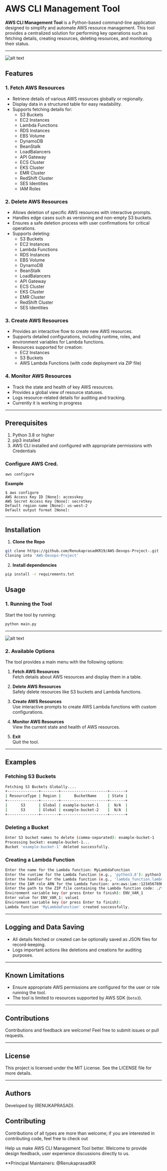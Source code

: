﻿# AWS CLI Management Tool

**AWS CLI Management Tool** is a Python-based command-line application designed to simplify and automate AWS resource management. This tool provides a centralized solution for performing key operations such as fetching details, creating resources, deleting resources, and monitoring their status.

---
![alt text](images/api-aws.png)


## **Features**

### 1. **Fetch AWS Resources**
- Retrieve details of various AWS resources globally or regionally.
- Display data in a structured table for easy readability.
- Supports fetching details for:
  - S3 Buckets
  - EC2 Instances
  - Lambda Functions
  - RDS Instances
  - EBS Volume 
  - DynamoDB 
  - BeanStalk
  - LoadBalancers
  - API Gateway 
  - ECS Cluster
  - EKS Cluster
  - EMR Cluster 
  - RedShift Cluster 
  - SES Identities 
  - IAM Roles 

### 2. **Delete AWS Resources**
- Allows deletion of specific AWS resources with interactive prompts.
- Handles edge cases such as versioning and non-empty S3 buckets.
- Ensures a safe deletion process with user confirmations for critical operations.
- Supports deleting:
  - S3 Buckets
  - EC2 Instances
  - Lambda Functions
  - RDS Instances
  - EBS Volume 
  - DynamoDB 
  - BeanStalk
  - LoadBalancers
  - API Gateway 
  - ECS Cluster
  - EKS Cluster
  - EMR Cluster 
  - RedShift Cluster 
  - SES Identities 

### 3. **Create AWS Resources**
- Provides an interactive flow to create new AWS resources.
- Supports detailed configurations, including runtime, roles, and environment variables for Lambda functions.
- Resources supported for creation:
  - EC2 Instances
  - S3 Buckets 
  - AWS Lambda Functions (with code deployment via ZIP file)

### 4. **Monitor AWS Resources**
- Track the state and health of key AWS resources.
- Provides a global view of resource statuses.
- Logs resource-related details for auditing and tracking.
- Currently it is working in progress
---

## **Prerequisites**
1. Python 3.8 or higher
2. pip3 installed
2. AWS CLI installed and configured with appropriate permissions with Credentials

###  **Configure AWS Cred.**
```
aws configure
```
**Example**
```
$ aws configure
AWS Access Key ID [None]: accesskey
AWS Secret Access Key [None]: secretkey
Default region name [None]: us-west-2
Default output format [None]:
```

---

## Installation 
1. **Clone the Repo**
```bash
git clone https://github.com/RenukaprasadKR19/AWS-Devops-Project-.git
Cloning into 'AWS-Devops-Project'
```
2. **Install dependencies**
```bash
pip install -r requirements.txt 
```

## **Usage**

### **1. Running the Tool**
Start the tool by running:
```bash
python main.py
```
-----
![alt text](images/image.jpg)

### **2. Available Options**
The tool provides a main menu with the following options:

1. **Fetch AWS Resources**  
   Fetch details about AWS resources and display them in a table.

2. **Delete AWS Resources**  
   Safely delete resources like S3 buckets and Lambda functions.

3. **Create AWS Resources**  
   Use interactive prompts to create AWS Lambda functions with custom configurations.

4. **Monitor AWS Resources**  
   View the current state and health of AWS resources.

5. **Exit**  
   Quit the tool.

---

## **Examples**

### Fetching S3 Buckets
```bash
Fetching S3 Buckets Globally....
+--------------+--------+---------------------+-------+
| ResourceType | Region |      BucketName     | State |
+--------------+--------+---------------------+-------+
|      S3      | Global | example-bucket-1    |  N/A  |
|      S3      | Global | example-bucket-2    |  N/A  |
+--------------+--------+---------------------+-------+
```

### Deleting a Bucket
```bash
Enter S3 bucket names to delete (comma-separated): example-bucket-1
Processing bucket: example-bucket-1...
Bucket 'example-bucket-1' deleted successfully.
```

### Creating a Lambda Function
```bash
Enter the name for the Lambda function: MyLambdaFunction
Enter the runtime for the Lambda function (e.g., 'python3.8'): python3.9
Enter the handler for the Lambda function (e.g., 'lambda_function.lambda_handler'): my_handler
Enter the IAM role ARN for the Lambda function: arn:aws:iam::123456789012:role/MyRole
Enter the path to the ZIP file containing the Lambda function code: ./function.zip
Environment variable key (or press Enter to finish): ENV_VAR_1
Enter value for ENV_VAR_1: value1
Environment variable key (or press Enter to finish):
Lambda function 'MyLambdaFunction' created successfully.
```

---

## **Logging and Data Saving**
- All details fetched or created can be optionally saved as JSON files for record-keeping.
- Logs important actions like deletions and creations for auditing purposes.

---

## **Known Limitations**
- Ensure appropriate AWS permissions are configured for the user or role running the tool.
- The tool is limited to resources supported by AWS SDK (`boto3`).

---

## **Contributions**
Contributions and feedback are welcome! Feel free to submit issues or pull requests.

---

## **License**
This project is licensed under the MIT License. See the LICENSE file for more details. 

--- 

## **Authors**
Developed by (RENUKAPRASAD).

## **Contributing**
Contributions of all types are more than welcome; if you are interested in contributing code, feel free to check out

Help us make AWS CLI Management Tool better. Welcome to provide design feedback, user experience discussions directly to us.


**Principal Maintainers: @RenukaprasadKR

